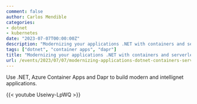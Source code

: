 ```yaml
---
comment: false
author: Carlos Mendible
categories:
- dotnet
- kubernetes
date: "2023-07-07T00:00:00Z"
description: "Modernizing your applications .NET with containers and serverless"
tags: ["dotnet", "container apps", "dapr"]
title: "Modernizing your applications .NET with containers and serverless"
url: /events/2023/07/07/modernizing-applications-dotnet-containers-serverless/
---
```


Use .NET, Azure Container Apps and Dapr to build modern and intellignet applications.

{{< youtube Useiwy-LpWQ >}}
